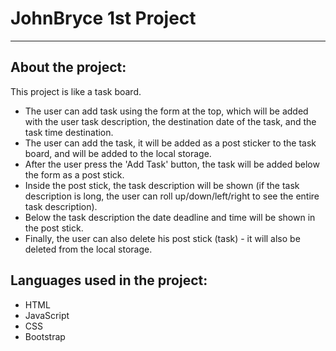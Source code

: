 # JohnBryce 1st Project

---

## About the project:

This project is like a task board.

- The user can add task using the form at the top, which will be added with the user task description, the destination date of the task, and the task time destination.
- The user can add the task, it will be added as a post sticker to the task board, and will be added to the local storage.
- After the user press the 'Add Task' button, the task will be added below the form as a post stick.
- Inside the post stick, the task description will be shown (if the task description is long, the user can roll up/down/left/right to see the entire task description).
- Below the task description the date deadline and time will be shown in the post stick.
- Finally, the user can also delete his post stick (task) - it will also be deleted from the local storage.

## Languages used in the project:

- HTML
- JavaScript
- CSS
- Bootstrap
